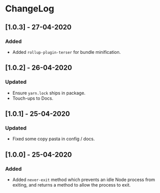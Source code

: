 # ChangeLog

## [1.0.3] - 27-04-2020

### Added

- Added `rollup-plugin-terser` for bundle minification.

## [1.0.2] - 26-04-2020

### Updated

- Ensure `yarn.lock` ships in package.
- Touch-ups to Docs.

## [1.0.1] - 25-04-2020

### Updated

- Fixed some copy pasta in config / docs.

## [1.0.0] - 25-04-2020

### Added

- Added `never-exit` method which prevents an idle Node process from exiting, and returns a method to allow the process to exit.
